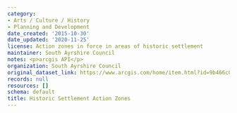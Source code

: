 ```yaml
---
category:
- Arts / Culture / History
- Planning and Development
date_created: '2015-10-30'
date_updated: '2020-11-25'
license: Action zones in force in areas of historic settlement
maintainer: South Ayrshire Council
notes: <p>arcgis API</p>
organization: South Ayrshire Council
original_dataset_link: https://www.arcgis.com/home/item.html?id=9b466c006f98476db286d5a628a9d308
records: null
resources: []
schema: default
title: Historic Settlement Action Zones
---
```

